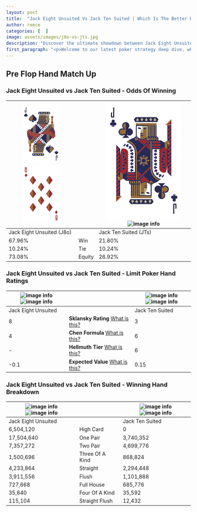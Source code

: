 ```yaml
---
layout: post
title:  "Jack Eight Unsuited Vs Jack Ten Suited | Which Is The Better Hand In Poker? A Complete Guide"
author: reece
categories: [  ]
image: assets/images/j8o-vs-jts.jpg
description: "Discover the ultimate showdown between Jack Eight Unsuited and Jack Ten Suited in poker! Uncover the odds, strategies, and scenarios where one hand triumphs over the other. Get ready to up your poker game with this thrilling analysis."
first_paragraph: "<p>Welcome to our latest poker strategy deep dive, where we're pitting two distinct hands against each other in a high-stakes showdown: Jack Eight Unsuited vs Jack Ten Suited.</p><p>In the dynamic world of poker, every decision counts, and knowing which hand holds the upper hand is key to your success at the table.</p><p>In this article, we'll dissect these two hands, explore the scenarios where one dominates the other, and equip you with the knowledge to make strategic choices that can tip the odds in your favor.</p><p>Get ready to unravel the intriguing dynamics of these poker hands and elevate your game to new heights.</p>"
---
```




[comment]: # (sp0)

## Pre Flop Hand Match Up

<div class="table hand-ratings" markdown="1"> 



### Jack Eight Unsuited vs Jack Ten Suited - Odds Of Winning


    
| ![image info](assets/images/hand1/J.png) ![image info](assets/images/hand1/8o.png) |  | ![image info](assets/images/hand2/J.png) ![image info](assets/images/hand2/ts.png) |
| -------- | -------- | -------- |
| Jack Eight Unsuited (J8o) |  | Jack Ten Suited (JTs) |
| 67.96% | Win | 21.80% |
| 10.24% | Tie | 10.24% |
| 73.08% | Equity | 26.92% |




[comment]: # (sp1)



### Jack Eight Unsuited vs Jack Ten Suited - Limit Poker Hand Ratings


    
| ![image info](https://www.riverpairs.com/assets/images/hand1/J.png) ![image info](https://www.riverpairs.com/assets/images/hand1/8o.png) |  | ![image info](https://www.riverpairs.com/assets/images/hand2/J.png) ![image info](https://www.riverpairs.com/assets/images/hand2/ts.png) |
| -------- | -------- | -------- |
| Jack Eight Unsuited |  | Jack Ten Suited |
| 8 | **Sklansky Rating** [What is this?](/sklansky-rating-explained) | 3 |
| 4 | **Chen Formula** [What is this?](/chen-formula-explained) | 6 |
| - | **Hellmuth Tier** [What is this?](/Hellmuth-tier-explained) | 6 |
| -0.1 | **Expected Value** [What is this?](/expected-value-explained) | 0.15 |




[comment]: # (sp2)



### Jack Eight Unsuited vs Jack Ten Suited - Winning Hand Breakdown


    
| ![image info](https://www.riverpairs.com/assets/images/hand1/J.png) ![image info](https://www.riverpairs.com/assets/images/hand1/8o.png) |  | ![image info](https://www.riverpairs.com/assets/images/hand2/J.png) ![image info](https://www.riverpairs.com/assets/images/hand2/ts.png) |
| -------- | -------- | -------- |
| Jack Eight Unsuited |  | Jack Ten Suited |
| 6,504,120 | High Card | 0 |
| 17,504,640 | One Pair | 3,740,352 |
| 7,357,272 | Two Pair | 4,699,776 |
| 1,500,696 | Three Of A Kind | 868,824 |
| 4,233,864 | Straight | 2,294,448 |
| 3,911,556 | Flush | 1,101,888 |
| 727,668 | Full House | 685,776 |
| 35,640 | Four Of A Kind | 35,592 |
| 115,104 | Straight Flush | 12,432 |




[comment]: # (sp3)



</div>

[comment]: # (sp4)



[comment]: # (sp5)

